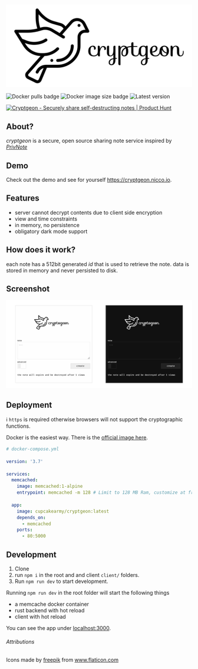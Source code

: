<p align="center">
  <img src="./design/Github.png">
</p>

![Docker pulls badge](https://img.shields.io/docker/pulls/cupcakearmy/cryptgeon)
![Docker image size badge](https://img.shields.io/docker/image-size/cupcakearmy/cryptgeon)
![Latest version](https://img.shields.io/github/v/release/cupcakearmy/cryptgeon)

<a href="https://www.producthunt.com/posts/cryptgeon?utm_source=badge-featured&utm_medium=badge&utm_souce=badge-cryptgeon" target="_blank"><img src="https://api.producthunt.com/widgets/embed-image/v1/featured.svg?post_id=295189&theme=light" alt="Cryptgeon - Securely share self-destructing notes | Product Hunt" style="width: 250px; height: 54px;" width="250" height="54" /></a>

## About?

_cryptgeon_ is a secure, open source sharing note service inspired by [_PrivNote_](https://privnote.com)

## Demo

Check out the demo and see for yourself https://cryptgeon.nicco.io.

## Features

- server cannot decrypt contents due to client side encryption
- view and time constraints
- in memory, no persistence
- obligatory dark mode support

## How does it work?

each note has a 512bit generated <i>id</i> that is used to retrieve the note. data is stored in memory and never persisted to disk.

## Screenshot

![screenshot](./design/Screens.png)

## Deployment

ℹ️ `https` is required otherwise browsers will not support the cryptographic functions.

Docker is the easiest way. There is the [official image here](https://hub.docker.com/r/cupcakearmy/cryptgeon).

```yaml
# docker-compose.yml

version: '3.7'

services:
  memcached:
    image: memcached:1-alpine
    entrypoint: memcached -m 128 # Limit to 128 MB Ram, customize at free will.

  app:
    image: cupcakearmy/cryptgeon:latest
    depends_on:
      - memcached
    ports:
      - 80:5000
```

## Development

1. Clone
2. run `npm i` in the root and and client `client/` folders.
3. Run `npm run dev` to start development.

Running `npm run dev` in the root folder will start the following things

- a memcache docker container
- rust backend with hot reload
- client with hot reload

You can see the app under [localhost:3000](http://localhost:3000).

###### Attributions

Icons made by <a href="https://www.freepik.com" title="Freepik">freepik</a> from <a href="https://www.flaticon.com/" title="Flaticon">www.flaticon.com</a>
